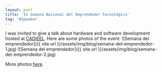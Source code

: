 ```yaml
---
layout: post
title: 'IV Semana Nacional del Emprendedor Tecnológico'
tag: '#Speaker'
---
```


I was invited to give a talk about hardware and software development hosted at [CADIEEL](http://www.cadieel.org.ar/).
Here are some photos of the event:
![Semana del emprendedor]({{ site.url }}/assets/img/blog/semana-del-emprendedor-1.jpg)
![Semana del emprendedor]({{ site.url }}/assets/img/blog/semana-del-emprendedor-2.jpg)

More photos [here](https://www.flickr.com/photos/108795280@N03/sets/72157672930084890/with/29702928822/).